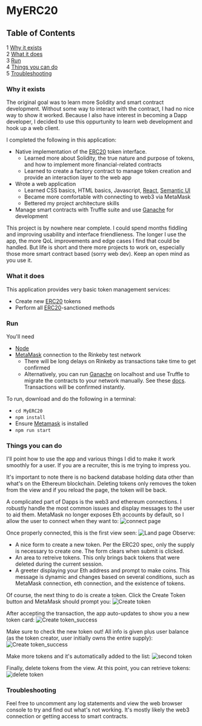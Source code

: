 # MyERC20

## Table of Contents  
1  [Why it exists](#why_exists)  
2  [What it does](#what_does)  
3  [Run](#run)  
4  [Things you can do](#things_to_do)  
5  [Troubleshooting](#troubleshooting)  


### Why it exists <a name="why_exists"/>
The original goal was to learn more Solidity and smart contract development. Without some way to interact with the contract, I had no nice way to show it worked. Because I also have interest in becoming a Dapp developer, I decided to use this oppurtunity to learn web development and hook up a web client. 

I completed the following in this application:
 
 - Native implementation of the [ERC20](https://eips.ethereum.org/EIPS/eip-20) token interface.
   - Learned more about Solidity, the true nature and purpose of tokens, and how to implement more financial-related contracts
   - Learned to create a factory contract to manage token creation and provide an interaction layer to the web app
 - Wrote a web application
   - Learned CSS basics, HTML basics, Javascript, [React](https://reactjs.org/), [Semantic UI](https://react.semantic-ui.com/)
   - Became more comfortable with connecting to web3 via MetaMask
   - Bettered my project architecture skills
 - Manage smart contracts with Truffle suite and use [Ganache](https://www.trufflesuite.com/ganache) for development

This project is by nowhere near complete. I could spend months fiddling and improving usability and interface friendlieness. The longer I use the app, the more QoL improvements and edge cases I find that could be handled. But life is short and there more projects to work on, especially those more smart contract based (sorry web dev). Keep an open mind as you use it.
   
### What it does <a name="what_does"/>
This application provides very basic token management services:

- Create new [ERC20](https://eips.ethereum.org/EIPS/eip-20) tokens
- Perform all [ERC20](https://eips.ethereum.org/EIPS/eip-20)-sanctioned methods

### Run <a name="run"/>
You'll need 
  - [Node](https://nodejs.org/en/)
  - [MetaMask](https://metamask.io/) connection to the Rinkeby test network
    - There will be long delays on Rinkeby as transactions take time to get confirmed
    - Alternatively, you can run [Ganache](https://www.trufflesuite.com/ganache) on localhost and use Truffle to migrate the contracts to your network manually. See these [docs](https://www.trufflesuite.com/docs/truffle/getting-started/running-migrations). Transactions will be confirmed instantly.
  
To run, download and do the following in a terminal:

* `cd MyERC20`
* `npm install`
* Ensure [Metamask](https://metamask.io/) is installed
* `npm run start`

### Things you can do <a name="things_to_do"/>
I'll point how to use the app and various things I did to make it work smoothly for a user. If you are a recruiter, this is me trying to impress you.

It's important to note there is no backend database holding data other than what's on the Ethereum blockchain. Deleting tokens only removes the token from the view and if you reload the page, the token will be back.

A complicated part of Dapps is the web3 and ethereum connections. I robustly handle the most common issues and display messages to the user to aid them. 
MetaMask no longer exposes Eth accounts by default, so I allow the user to connect when they want to:
![connect page](https://github.com/mbraha/MyERC20/blob/master/raw/metamask_connect_needed.png)

Once properly connected, this is the first view seen:
![Land page](https://github.com/mbraha/MyERC20/blob/master/raw/land_page_view.png)
Observe:
 - A nice form to create a new token. Per the ERC20 spec, only the supply is necessary to create one. The form clears when submit is clicked.
 - An area to retreive tokens. This only brings back tokens that were deleted during the current session.
 - A greeter displaying your Eth address and prompt to make coins. This message is dynamic and changes based on several conditions, such as MetaMask connection, eth connection, and the existence of tokens.
 
Of course, the next thing to do is create a token. Click the Create Token button and MetaMask should prompt you:
 ![Create token](https://github.com/mbraha/MyERC20/blob/master/raw/create_token_form_filled.png)
 
After accepting the transaction, the app auto-updates to show you a new token card:
  ![Create token_success](https://github.com/mbraha/MyERC20/blob/master/raw/token_create_success.png)
  
Make sure to check the new token out! All info is given plus user balance (as the token creator, user initially owns the entire supply):
 ![Create token_success](https://github.com/mbraha/MyERC20/blob/master/raw/token_detail_view.png)
 
Make more tokens and it's automatically added to the list:
  ![second token](https://github.com/mbraha/MyERC20/blob/master/raw/second_token.png)
  
Finally, delete tokens from the view. At this point, you can retrieve tokens:
  ![delete token](https://github.com/mbraha/MyERC20/blob/master/raw/deleted_token.png)

### Troubleshooting <a name="troubleshooting"/>
Feel free to uncomment any log statements and view the web browser console to try and find out what's not working. It's mostly likely the web3 connection or getting access to smart contracts. 
